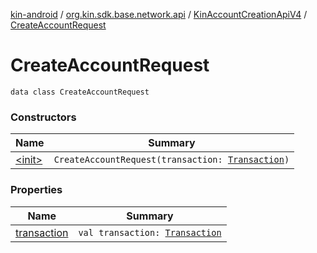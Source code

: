 [kin-android](../../../index.md) / [org.kin.sdk.base.network.api](../../index.md) / [KinAccountCreationApiV4](../index.md) / [CreateAccountRequest](./index.md)

# CreateAccountRequest

`data class CreateAccountRequest`

### Constructors

| Name | Summary |
|---|---|
| [&lt;init&gt;](-init-.md) | `CreateAccountRequest(transaction: `[`Transaction`](../../../org.kin.sdk.base.models.solana/-transaction/index.md)`)` |

### Properties

| Name | Summary |
|---|---|
| [transaction](transaction.md) | `val transaction: `[`Transaction`](../../../org.kin.sdk.base.models.solana/-transaction/index.md) |
